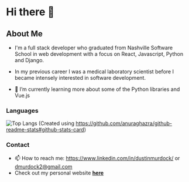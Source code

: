 # Hi there 👋

## About Me
* I'm a full stack developer who graduated from Nashville Software School in web
  development with a focus on React, Javascript, Python and Django.
* In my previous career I was a medical laboratory scientist before I became
  intensely interested in software development.

* 🔭 I’m currently learning more about some of the Python libraries and Vue.js

### Languages

![Top Langs](https://github-readme-stats.vercel.app/api/top-langs/?username=MurdockDM&layout=compact&theme=cobalt)
(Created using https://github.com/anuraghazra/github-readme-stats#github-stats-card)

### Contact
* 📫 How to reach me: 
https://www.linkedin.com/in/dustinmurdock/ 
or
dmurdock2@gmail.com
* Check out my personal website 
**[here](https://murdockdm.github.io/)**

<!--
**MurdockDM/MurdockDM** is a ✨ _special_ ✨ repository because its `README.md` (this file) appears on your GitHub profile.

Here are some ideas to get you started:

- 🔭 I’m currently working on ...
- 🌱 I’m currently learning ...
- 👯 I’m looking to collaborate on ...
- 🤔 I’m looking for help with ...
- 💬 Ask me about ...
- 📫 How to reach me: ...
- 😄 Pronouns: ...
- ⚡ Fun fact: ...
-->
